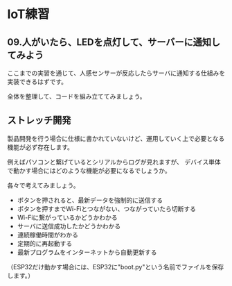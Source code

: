 # IoT練習

## 09.人がいたら、LEDを点灯して、サーバーに通知してみよう

ここまでの実習を通じて、人感センサーが反応したらサーバに通知する仕組みを実装できるはずです。

全体を整理して、コードを組み立ててみましょう。

## ストレッチ開発

製品開発を行う場合に仕様に書かれていないけど、運用していく上で必要となる機能が必ず存在します。

例えばパソコンと繋げているとシリアルからログが見れますが、
デバイス単体で動かす場合にはどのような機能が必要になるでしょうか。

各々で考えてみましょう。

- ボタンを押されると、最新データを強制的に送信する
- ボタンを押すまでWi-Fiとつながない、つながっていたら切断する
- Wi-Fiに繋がっているかどうかわかる
- サーバに送信成功したかどうかわかる
- 連続稼働時間がわかる
- 定期的に再起動する
- 最新プログラムをインターネットから自動更新する

（ESP32だけ動かす場合には、ESP32に"boot.py"という名前でファイルを保存します。）

